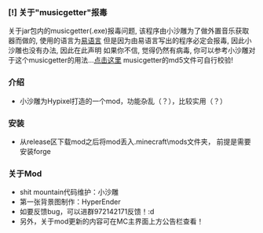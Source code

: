### [!] 关于"musicgetter"报毒
关于jar包内的musicgetter(.exe)报毒问题, 
该程序由小沙雕为了做外置音乐获取器而做的, 使用的语言为[易语言](https://baike.baidu.com/item/%E6%98%93%E8%AF%AD%E8%A8%80/292481)
但是因为由易语言写出的程序必定会报毒, 因此小沙雕也没有办法, 因此在此声明
如果你不信, 觉得仍然有病毒, 你可以参考小沙雕对于这个musicgetter的用法...[点击这里](https://hypixelhelper.pages.dev/musicgetter_not_rat.mp4)
musicgetter的md5文件可自行校验!

### 介绍
- 小沙雕为Hypixel打造的一个mod，功能杂乱（？），比较实用（？）

### 安装
- 从release区下载mod之后将mod丢入.minecraft\mods文件夹，
前提是需要安装forge

### 关于Mod
- shit mountain代码维护：小沙雕
- 第一张背景图制作：HyperEnder
- 如要反馈bug，可以进群972142171反馈！:d
- 另外，关于mod更新的内容可在MC主界面上方公告栏查看！
